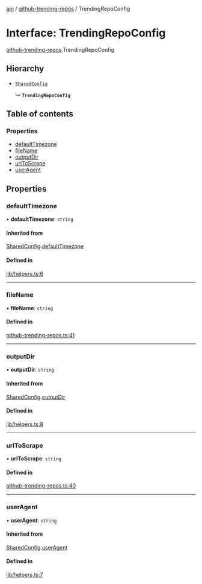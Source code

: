 [api](../README.md) / [github-trending-repos](../modules/github_trending_repos.md) / TrendingRepoConfig

# Interface: TrendingRepoConfig

[github-trending-repos](../modules/github_trending_repos.md).TrendingRepoConfig

## Hierarchy

- [`SharedConfig`](lib_helpers.SharedConfig.md)

  ↳ **`TrendingRepoConfig`**

## Table of contents

### Properties

- [defaultTimezone](github_trending_repos.TrendingRepoConfig.md#defaulttimezone)
- [fileName](github_trending_repos.TrendingRepoConfig.md#filename)
- [outputDir](github_trending_repos.TrendingRepoConfig.md#outputdir)
- [urlToScrape](github_trending_repos.TrendingRepoConfig.md#urltoscrape)
- [userAgent](github_trending_repos.TrendingRepoConfig.md#useragent)

## Properties

### defaultTimezone

• **defaultTimezone**: `string`

#### Inherited from

[SharedConfig](lib_helpers.SharedConfig.md).[defaultTimezone](lib_helpers.SharedConfig.md#defaulttimezone)

#### Defined in

[lib/helpers.ts:6](https://github.com/mikesprague/api/blob/ff921ac/src/lib/helpers.ts#L6)

___

### fileName

• **fileName**: `string`

#### Defined in

[github-trending-repos.ts:41](https://github.com/mikesprague/api/blob/ff921ac/src/github-trending-repos.ts#L41)

___

### outputDir

• **outputDir**: `string`

#### Inherited from

[SharedConfig](lib_helpers.SharedConfig.md).[outputDir](lib_helpers.SharedConfig.md#outputdir)

#### Defined in

[lib/helpers.ts:8](https://github.com/mikesprague/api/blob/ff921ac/src/lib/helpers.ts#L8)

___

### urlToScrape

• **urlToScrape**: `string`

#### Defined in

[github-trending-repos.ts:40](https://github.com/mikesprague/api/blob/ff921ac/src/github-trending-repos.ts#L40)

___

### userAgent

• **userAgent**: `string`

#### Inherited from

[SharedConfig](lib_helpers.SharedConfig.md).[userAgent](lib_helpers.SharedConfig.md#useragent)

#### Defined in

[lib/helpers.ts:7](https://github.com/mikesprague/api/blob/ff921ac/src/lib/helpers.ts#L7)
